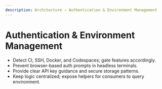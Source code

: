 ```yaml
---
description: Architecture — Authentication & Environment Management
---
```


# Authentication & Environment Management

- Detect CI, SSH, Docker, and Codespaces; gate features accordingly.
- Prevent browser-based auth prompts in headless terminals.
- Provide clear API key guidance and secure storage patterns.
- Keep logic centralized; expose helpers for consumers to query environment.
